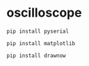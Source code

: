 # oscilloscope

```
pip install pyserial
```

```
pip install matplotlib
```

```
pip install drawnow
```
